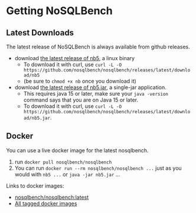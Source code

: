 # Getting NoSQLBench

## Latest Downloads

The latest release of NoSQLBench is always available from github releases.

- download [the latest release of nb5](https://github.com/nosqlbench/nosqlbench/releases/latest/download/nb5), a linux binary
  - To download it with curl,
    use `curl -L -O https://github.com/nosqlbench/nosqlbench/releases/latest/download/nb5`
  - (be sure to `chmod +x nb` once you download it)
- download [the latest release of nb5.jar](https://github.com/nosqlbench/nosqlbench/releases/latest/download/nb5.jar), a single-jar application.
  - This requires java 15 or later, make sure your `java -version`
    command says that you are on Java 15 or later.
  - To download it with curl, use `curl -L -O https://github.com/nosqlbench/nosqlbench/releases/latest/download/nb5.jar`.

## Docker

You can use a live docker image for the latest nosqlbench.

1. run `docker pull nosqlbench/nosqlbench`
2. You can run `docker run --rm nosqlbench/nosqlbench ...` just as you would with `nb5 ...` or `java -jar nb5.jar` ...

Links to docker images:

- [nosqlbench/nosqlbench:latest](https://hub.docker.com/r/nosqlbench/nosqlbench/tags?page=1&name=latest)
- [All tagged docker images](https://hub.docker.com/r/nosqlbench/nosqlbench/tags)

